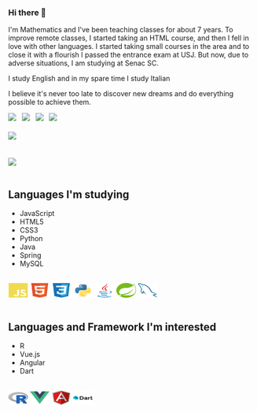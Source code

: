 ### Hi there 👋

I'm Mathematics and I've been teaching classes for about 7 years. To improve remote classes, I started taking an HTML course, and then I fell in love with other languages. I started taking small courses in the area and to close it with a flourish I passed the entrance exam at USJ. But now, due to adverse situations, I am studying at Senac SC.

I study English and in my spare time I study Italian

I believe it's never too late to discover new dreams and do everything possible to achieve them.

 <div>
  <a href="http://www.linkedin.com/in/anaflaviafreitascorrea/" target="_blank"><img src="https://img.shields.io/badge/LinkedIn-0077B5?style=for-the-badge&logo=linkedin&logoColor=white" target="_blank"></a>&nbsp;&nbsp;
  <a href="https://www.instagram.com/anafreitascorrea/" target="_blank"><img src="https://img.shields.io/badge/Instagram-E4405F?style=for-the-badge&logo=instagram&logoColor=white" target="_blank"></a>&nbsp;&nbsp;
  <a href="mailto:anaflaviadefreitascorrea@gmail.com" target="_blank"><img src="https://img.shields.io/badge/Gmail-D14836?style=for-the-badge&logo=gmail&logoColor=white" target="_blank"></a>&nbsp;&nbsp;
  <a href="https://api.whatsapp.com/send?phone=5548998482742&text=Oi%20Ana" target="_blank"><img src="https://img.shields.io/badge/WhatsApp-25D366?style=for-the-badge&logo=whatsapp&logoColor=white" target="_blank"></a>
</div>

  
  <div><br>
  <a href="https://github.com/anuraghazra/github-readme-stats">
<!--   <img align="center" src="https://github-readme-stats.vercel.app/api?username=AnaFlaviaCorrea&show_icons=true&theme=dark"> -->
    <img align="center" src="https://github-readme-stats.vercel.app/api?username=AnaFlaviaCorrea&show_icons=true&theme=radical"/>
  
  </a>
 </div><br>
 
   <div><br>
   <a href="https://github.com/anuraghazra/github-readme-stats">
    <img align="center" src="https://github-readme-stats.vercel.app/api/top-langs/?username=AnaFlaviaCorre&layout=compact"/>
  </a>

</div><br>


## Languages I'm studying
- JavaScript
- HTML5
- CSS3
- Python 
- Java
- Spring
- MySQL

<div style="display: inline_block"><br>
  <img align="center" alt="Ana-Js" height="30" width="40" src="https://raw.githubusercontent.com/devicons/devicon/master/icons/javascript/javascript-plain.svg">
  <img align="center" alt="Ana-HTML" height="30" width="40" src="https://raw.githubusercontent.com/devicons/devicon/master/icons/html5/html5-original.svg">
  <img align="center" alt="Ana-CSS" height="30" width="40" src="https://raw.githubusercontent.com/devicons/devicon/master/icons/css3/css3-original.svg">
  <img align="center" alt="Ana-Python" height="30" width="40" src="https://raw.githubusercontent.com/devicons/devicon/master/icons/python/python-original.svg">
  <img align="center" alt="Ana-Java" height="30" width="40" src="https://raw.githubusercontent.com/devicons/devicon/master/icons/java/java-original.svg">
  <img align="center" alt="Ana-Spring" height="30" width="40" src="https://raw.githubusercontent.com/devicons/devicon/master/icons/spring/spring-original.svg">
  <img align="center" alt="Ana-MySQL" height="30" width="40" src="https://raw.githubusercontent.com/devicons/devicon/master/icons/mysql/mysql-original.svg">
  
  </div>
<br>

## Languages and Framework I'm interested
- R
- Vue.js
- Angular
- Dart


<div style="display: inline_block"><br>
  
  <img align="center" alt="Ana-HTML" height="30" width="40" src="https://raw.githubusercontent.com/devicons/devicon/master/icons/r/r-original.svg">
  <img align="center" alt="Ana-Vue" height="30" width="40" src="https://raw.githubusercontent.com/devicons/devicon/master/icons/vuejs/vuejs-original.svg">
  <img align="center" alt="Ana-Angular" height="30" width="40" src="https://raw.githubusercontent.com/devicons/devicon/master/icons/angularjs/angularjs-original.svg">
  <img align="center" alt="Ana-Dart" height="30" width="40" src="https://raw.githubusercontent.com/devicons/devicon/master/icons/dart/dart-original-wordmark.svg">
 
  </div>
  
<br>
